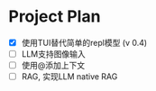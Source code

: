 
# Project Plan

- [x] 使用TUI替代简单的repl模型 (v 0.4)
- [ ] LLM支持图像输入
- [ ] 使用@添加上下文
- [ ] RAG, 实现LLM native RAG
